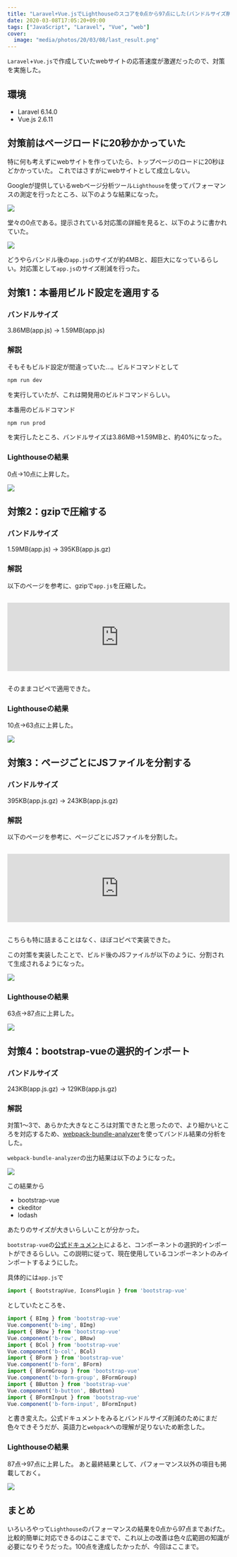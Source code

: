 ```yaml
---
title: "Laravel+Vue.jsでLighthouseのスコアを0点から97点にした(バンドルサイズ削減)"
date: 2020-03-08T17:05:20+09:00
tags: ["JavaScript", "Laravel", "Vue", "web"]
cover:
  image: "media/photos/20/03/08/last_result.png"
---
```


`Laravel`+`Vue.js`で作成していたwebサイトの応答速度が激遅だったので、対策を実施した。

## 環境
- Laravel 6.14.0
- Vue.js 2.6.11

## 対策前はページロードに20秒かかっていた

特に何も考えずにwebサイトを作っていたら、トップページのロードに20秒ほどかかっていた。
これではさすがにwebサイトとして成立しない。

Googleが提供しているwebページ分析ツール`Lighthouse`を使ってパフォーマンスの測定を行ったところ、以下のような結果になった。

![](/media/markdownx/bc20ff14-5ddf-43e3-9a87-c9f308252089.png)

堂々の0点である。提示されている対応策の詳細を見ると、以下のように書かれていた。

![](/media/markdownx/fcb1b288-492b-4239-b97d-9ad4e31c12eb.png)

どうやらバンドル後の`app.js`のサイズが約4MBと、超巨大になっているらしい。対応策として`app.js`のサイズ削減を行った。

## 対策1：本番用ビルド設定を適用する

### バンドルサイズ

3.86MB(app.js) → 1.59MB(app.js)

### 解説

そもそもビルド設定が間違っていた…。ビルドコマンドとして
```bash
npm run dev
```
を実行していたが、これは開発用のビルドコマンドらしい。

本番用のビルドコマンド
```bash
npm run prod
```
を実行したところ、バンドルサイズは3.86MB→1.59MBと、約40%になった。

### Lighthouseの結果

0点→10点に上昇した。

![](/media/markdownx/11dd2923-42a9-4285-ae82-88c6df43218e.png)

## 対策2：gzipで圧縮する

### バンドルサイズ

1.59MB(app.js) → 395KB(app.js.gz)

### 解説

以下のページを参考に、gzipで`app.js`を圧縮した。
<iframe class="hatenablogcard" style="width:100%;height:155px;margin:15px 0;max-width:680px;" title="Apache(Heroku)+laravel+vue.js環境下でgzip圧縮によるサイトパフォーマンス向上 - Qiita" src="https://hatenablog-parts.com/embed?url=https://qiita.com/nittannittan/items/386f5e20478a28413429" frameborder="0" scrolling="no"></iframe>

そのままコピペで適用できた。

### Lighthouseの結果

10点→63点に上昇した。

![](/media/markdownx/e6564e66-03ba-458b-a4e0-89271e8bec6e.png)

## 対策3：ページごとにJSファイルを分割する

### バンドルサイズ

395KB(app.js.gz) → 243KB(app.js.gz)

### 解説

以下のページを参考に、ページごとにJSファイルを分割した。
<iframe class="hatenablogcard" style="width:100%;height:155px;margin:15px 0;max-width:680px;" title="STEP15：Laravel5.7 + Vue2.5 でVueコンポーネント（ページ）毎にJSファイルを分割する - Qiita" src="https://hatenablog-parts.com/embed?url=https://qiita.com/nobu-maple/items/16bfd5cc8c3cc01763a4" frameborder="0" scrolling="no"></iframe>

こちらも特に詰まることはなく、ほぼコピペで実装できた。

この対策を実装したことで、ビルド後のJSファイルが以下のように、分割されて生成されるようになった。

![](/media/markdownx/d67ae45b-e624-4f5d-b32b-92102055dfef.PNG)

### Lighthouseの結果

63点→87点に上昇した。

![](/media/markdownx/052e6f43-ef1c-49bc-9ac0-fbed364858b3.png)

## 対策4：bootstrap-vueの選択的インポート

### バンドルサイズ

243KB(app.js.gz) → 129KB(app.js.gz)

### 解説

対策1～3で、あらかた大きなところは対策できたと思ったので、より細かいところを対応するため、[webpack-bundle-analyzer](https://www.npmjs.com/package/webpack-bundle-analyzer)を使ってバンドル結果の分析をした。

`webpack-bundle-analyzer`の出力結果は以下のようになった。

![](/media/markdownx/64c72a07-1bac-4506-8017-29d663de11e5.png)

この結果から

- bootstrap-vue
- ckeditor
- lodash

あたりのサイズが大きいらしいことが分かった。

`bootstrap-vue`の[公式ドキュメント](https://bootstrap-vue.js.org/docs/#individual-components-and-directives)によると、コンポーネントの選択的インポートができるらしい。この説明に従って、現在使用しているコンポーネントのみインポートするようにした。

具体的には`app.js`で
```js
import { BootstrapVue, IconsPlugin } from 'bootstrap-vue'
```

としていたところを、
```js
import { BImg } from 'bootstrap-vue'
Vue.component('b-img', BImg)
import { BRow } from 'bootstrap-vue'
Vue.component('b-row', BRow)
import { BCol } from 'bootstrap-vue'
Vue.component('b-col', BCol)
import { BForm } from 'bootstrap-vue'
Vue.component('b-form', BForm)
import { BFormGroup } from 'bootstrap-vue'
Vue.component('b-form-group', BFormGroup)
import { BButton } from 'bootstrap-vue'
Vue.component('b-button', BButton)
import { BFormInput } from 'bootstrap-vue'
Vue.component('b-form-input', BFormInput)
```

と書き変えた。公式ドキュメントをみるとバンドルサイズ削減のためにまだ色々できそうだが、英語力と`webpack`への理解が足りないため断念した。

### Lighthouseの結果

87点→97点に上昇した。
あと最終結果として、パフォーマンス以外の項目も掲載しておく。

![](/media/markdownx/fef1b2b8-7df8-4383-9539-f12e17d0c312.png)

## まとめ

いろいろやって`Lighthouse`のパフォーマンスの結果を0点から97点まであげた。比較的簡単に対応できるのはここまでで、これ以上の改善は色々広範囲の知識が必要になりそうだった。100点を達成したかったが、今回はここまで。

<!--
<div class="kattene">
    <div class="kattene__imgpart"><a target="_blank" rel="noopener" href="https://www.amazon.co.jp/gp/product/4815601828/ref=as_li_tl?ie=UTF8&camp=247&creative=1211&creativeASIN=4815601828&linkCode=as2&tag=kouya17-22&linkId=47dcceebe3e89e107ae3d6a7f7584b95"><img src="https://ws-fe.amazon-adsystem.com/widgets/q?_encoding=UTF8&MarketPlace=JP&ASIN=4815601828&ServiceVersion=20070822&ID=AsinImage&WS=1&Format=_SL160_&tag=kouya17-22"></a></div>
    <div class="kattene__infopart">
      <div class="kattene__title"><a target="_blank" rel="noopener" href="https://www.amazon.co.jp/gp/product/4815601828/ref=as_li_tl?ie=UTF8&camp=247&creative=1211&creativeASIN=4815601828&linkCode=as2&tag=kouya17-22&linkId=47dcceebe3e89e107ae3d6a7f7584b95">これからはじめるVue.js実践入門</a></div>
      <div class="kattene__description">山田 祥寛</div>
      <div class="kattene__btns __four">
        <div><a class="kattene__btn __orange" target="_blank" rel="noopener" href="https://www.amazon.co.jp/gp/product/4815601828/ref=as_li_tl?ie=UTF8&camp=247&creative=1211&creativeASIN=4815601828&linkCode=as2&tag=kouya17-22&linkId=47dcceebe3e89e107ae3d6a7f7584b95">Amazon</a></div>
        <div><a class="kattene__btn __blue" target="_blank" rel="noopener" href="https://www.amazon.co.jp/gp/product/B07WVXRNH3/ref=as_li_tl?ie=UTF8&camp=247&creative=1211&creativeASIN=B07WVXRNH3&linkCode=as2&tag=kouya17-22&linkId=3d903963bc246455fcf421d63d5e75bb">Kindle</a></div>
        <div><a class="kattene__btn __red" target="_blank" rel="noopener" href="https://hb.afl.rakuten.co.jp/ichiba/1585b2d3.e3af76f2.1585b2d4.494d3f80/?pc=https%3A%2F%2Fitem.rakuten.co.jp%2Fbook%2F15937011%2F&link_type=hybrid_url&ut=eyJwYWdlIjoiaXRlbSIsInR5cGUiOiJoeWJyaWRfdXJsIiwic2l6ZSI6IjI0MHgyNDAiLCJuYW0iOjEsIm5hbXAiOiJyaWdodCIsImNvbSI6MSwiY29tcCI6ImxlZnQiLCJwcmljZSI6MSwiYm9yIjoxLCJjb2wiOjAsImJidG4iOjEsInByb2QiOjB9">楽天</a></div>
        <div><a class="kattene__btn __green" target="_blank" rel="noopener" href="https://hb.afl.rakuten.co.jp/ichiba/1592b466.7f5ea7c8.1592b467.70471b78/?pc=https%3A%2F%2Fitem.rakuten.co.jp%2Frakutenkobo-ebooks%2Ff820f0f6c58739e585c2aaf712e5d6a0%2F&link_type=hybrid_url&ut=eyJwYWdlIjoiaXRlbSIsInR5cGUiOiJoeWJyaWRfdXJsIiwic2l6ZSI6IjI0MHgyNDAiLCJuYW0iOjEsIm5hbXAiOiJyaWdodCIsImNvbSI6MSwiY29tcCI6ImxlZnQiLCJwcmljZSI6MSwiYm9yIjoxLCJjb2wiOjAsImJidG4iOjEsInByb2QiOjB9">楽天Kobo</a></div>
      </div>
    </div>
</div>
-->
